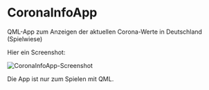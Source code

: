 # CoronaInfoApp
QML-App zum Anzeigen der aktuellen Corona-Werte in Deutschland (Spielwiese)

Hier ein Screenshot:

![CoronaInfoApp-Screenshot](http://url/to/img.png)

Die App ist nur zum Spielen mit QML.
